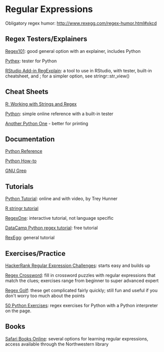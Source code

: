 # Regular Expressions

Obligatory regex humor: http://www.rexegg.com/regex-humor.html#xkcd


## Regex Testers/Explainers

[Regex101](https://regex101.com/): good general option with an explainer, includes Python

[Pythex](https://pythex.org/): tester for Python

[RStudio Add-in RegExplain](https://github.com/gadenbuie/regexplain): a tool to use in RStudio, with tester, built-in cheatsheet, and ; for a simpler option, see stringr::str_view()


## Cheat Sheets

[R: Working with Strings and Regex](https://github.com/rstudio/cheatsheets/raw/master/strings.pdf)

[Python](http://www.pyregex.com/): simple online reference with a built-in tester

[Another Python One](https://www.dataquest.io/blog/large_files/python-regular-expressions-cheat-sheet.pdf) - better for printing

## Documentation

[Python Reference](https://docs.python.org/3/library/re.html?highlight=regular%20expressions)

[Python How-to](https://docs.python.org/3/howto/regex.html#regex-howto)

[GNU Grep](https://www.gnu.org/software/grep/manual/grep.html)


## Tutorials

[Python Tutorial](https://pycon2016.regex.training/): online and with video, by Trey Hunner

[R stringr tutorial](http://r4ds.had.co.nz/strings.html)

[RegexOne](https://regexone.com/): interactive tutorial, not language specific

[DataCamp Python regex tutorial](https://www.datacamp.com/community/tutorials/python-regular-expression-tutorial): free tutorial

[RexEgg](https://www.rexegg.com/): general tutorial

## Exercises/Practice

[HackerRank Regular Expression Challenges](https://www.hackerrank.com/domains/regex): starts easy and builds up

[Regex Crossword](https://regexcrossword.com/): fill in crossword puzzles with regular expressions that match the clues; exercises range from beginner to super advanced expert

[Regex Golf](https://alf.nu/RegexGolf): these get complicated fairly quickly; still fun and useful if you don't worry too much about the points

[50 Python Exercises](https://www.w3resource.com/python-exercises/re/): regex exercises for Python with a Python interpreter on the page.


## Books

[Safari Books Online](https://www-safaribooksonline-com.turing.library.northwestern.edu/search/?query=regular%20expressions): several options for learning regular expressions, access available through the Northwestern library


